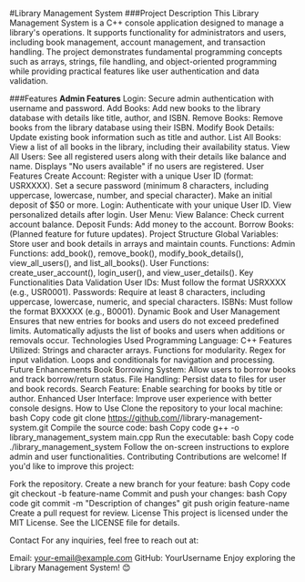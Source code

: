 #Library Management System
###Project Description
This Library Management System is a C++ console application designed to manage a library's operations. It supports functionality for administrators and users, including book management, account management, and transaction handling. The project demonstrates fundamental programming concepts such as arrays, strings, file handling, and object-oriented programming while providing practical features like user authentication and data validation.

###Features
**Admin Features**
Login: Secure admin authentication with username and password.
Add Books: Add new books to the library database with details like title, author, and ISBN.
Remove Books: Remove books from the library database using their ISBN.
Modify Book Details: Update existing book information such as title and author.
List All Books: View a list of all books in the library, including their availability status.
View All Users: See all registered users along with their details like balance and name.
Displays "No users available" if no users are registered.
User Features
Create Account:
Register with a unique User ID (format: USRXXXX).
Set a secure password (minimum 8 characters, including uppercase, lowercase, number, and special character).
Make an initial deposit of $50 or more.
Login:
Authenticate with your unique User ID.
View personalized details after login.
User Menu:
View Balance: Check current account balance.
Deposit Funds: Add money to the account.
Borrow Books: (Planned feature for future updates).
Project Structure
Global Variables:
Store user and book details in arrays and maintain counts.
Functions:
Admin Functions:
add_book(), remove_book(), modify_book_details(), view_all_users(), and list_all_books().
User Functions:
create_user_account(), login_user(), and view_user_details().
Key Functionalities
Data Validation
User IDs: Must follow the format USRXXXX (e.g., USR0001).
Passwords: Require at least 8 characters, including uppercase, lowercase, numeric, and special characters.
ISBNs: Must follow the format BXXXXX (e.g., B0001).
Dynamic Book and User Management
Ensures that new entries for books and users do not exceed predefined limits.
Automatically adjusts the list of books and users when additions or removals occur.
Technologies Used
Programming Language: C++
Features Utilized:
Strings and character arrays.
Functions for modularity.
Regex for input validation.
Loops and conditionals for navigation and processing.
Future Enhancements
Book Borrowing System: Allow users to borrow books and track borrow/return status.
File Handling: Persist data to files for user and book records.
Search Feature: Enable searching for books by title or author.
Enhanced User Interface: Improve user experience with better console designs.
How to Use
Clone the repository to your local machine:
bash
Copy code
git clone https://github.com/<your-username>/library-management-system.git
Compile the source code:
bash
Copy code
g++ -o library_management_system main.cpp
Run the executable:
bash
Copy code
./library_management_system
Follow the on-screen instructions to explore admin and user functionalities.
Contributing
Contributions are welcome! If you'd like to improve this project:

Fork the repository.
Create a new branch for your feature:
bash
Copy code
git checkout -b feature-name
Commit and push your changes:
bash
Copy code
git commit -m "Description of changes"
git push origin feature-name
Create a pull request for review.
License
This project is licensed under the MIT License. See the LICENSE file for details.

Contact
For any inquiries, feel free to reach out at:

Email: your-email@example.com
GitHub: YourUsername
Enjoy exploring the Library Management System! 😊
